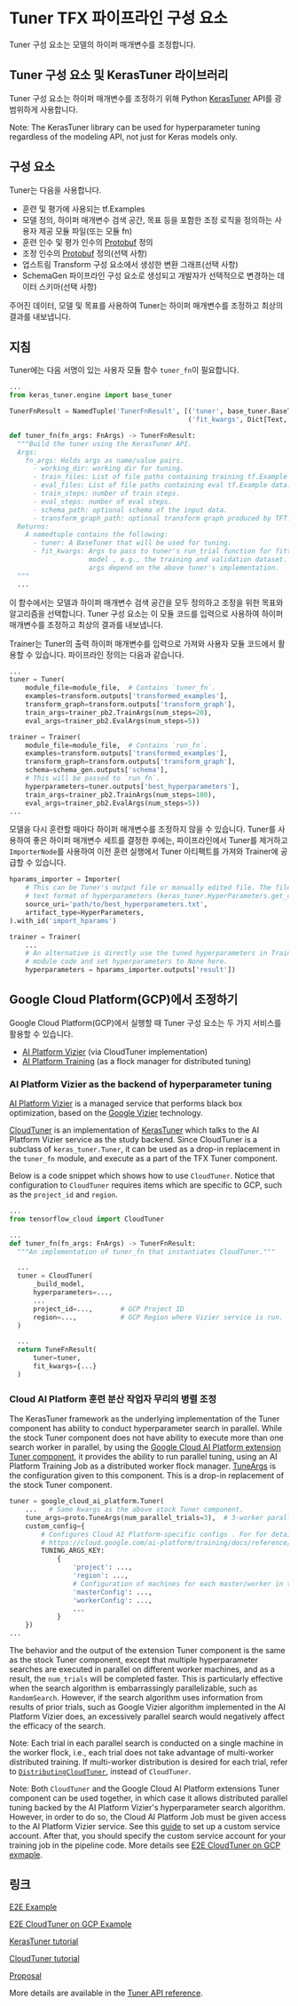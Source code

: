 # Tuner TFX 파이프라인 구성 요소

Tuner 구성 요소는 모델의 하이퍼 매개변수를 조정합니다.

## Tuner 구성 요소 및 KerasTuner 라이브러리

Tuner 구성 요소는 하이퍼 매개변수를 조정하기 위해 Python [KerasTuner](https://www.tensorflow.org/tutorials/keras/keras_tuner) API를 광범위하게 사용합니다.

Note: The KerasTuner library can be used for hyperparameter tuning regardless of the modeling API, not just for Keras models only.

## 구성 요소

Tuner는 다음을 사용합니다.

- 훈련 및 평가에 사용되는 tf.Examples
- 모델 정의, 하이퍼 매개변수 검색 공간, 목표 등을 포함한 조정 로직을 정의하는 사용자 제공 모듈 파일(또는 모듈 fn)
- 훈련 인수 및 평가 인수의 [Protobuf](https://developers.google.com/protocol-buffers) 정의
- 조정 인수의 [Protobuf](https://developers.google.com/protocol-buffers) 정의(선택 사항)
- 업스트림 Transform 구성 요소에서 생성한 변환 그래프(선택 사항)
- SchemaGen 파이프라인 구성 요소로 생성되고 개발자가 선택적으로 변경하는 데이터 스키마(선택 사항)

주어진 데이터, 모델 및 목표를 사용하여 Tuner는 하이퍼 매개변수를 조정하고 최상의 결과를 내보냅니다.

## 지침

Tuner에는 다음 서명이 있는 사용자 모듈 함수 `tuner_fn`이 필요합니다.

```python
...
from keras_tuner.engine import base_tuner

TunerFnResult = NamedTuple('TunerFnResult', [('tuner', base_tuner.BaseTuner),
                                             ('fit_kwargs', Dict[Text, Any])])

def tuner_fn(fn_args: FnArgs) -> TunerFnResult:
  """Build the tuner using the KerasTuner API.
  Args:
    fn_args: Holds args as name/value pairs.
      - working_dir: working dir for tuning.
      - train_files: List of file paths containing training tf.Example data.
      - eval_files: List of file paths containing eval tf.Example data.
      - train_steps: number of train steps.
      - eval_steps: number of eval steps.
      - schema_path: optional schema of the input data.
      - transform_graph_path: optional transform graph produced by TFT.
  Returns:
    A namedtuple contains the following:
      - tuner: A BaseTuner that will be used for tuning.
      - fit_kwargs: Args to pass to tuner's run_trial function for fitting the
                    model , e.g., the training and validation dataset. Required
                    args depend on the above tuner's implementation.
  """
  ...
```

이 함수에서는 모델과 하이퍼 매개변수 검색 공간을 모두 정의하고 조정을 위한 목표와 알고리즘을 선택합니다. Tuner 구성 요소는 이 모듈 코드를 입력으로 사용하여 하이퍼 매개변수를 조정하고 최상의 결과를 내보냅니다.

Trainer는 Tuner의 출력 하이퍼 매개변수를 입력으로 가져와 사용자 모듈 코드에서 활용할 수 있습니다. 파이프라인 정의는 다음과 같습니다.

```python
...
tuner = Tuner(
    module_file=module_file,  # Contains `tuner_fn`.
    examples=transform.outputs['transformed_examples'],
    transform_graph=transform.outputs['transform_graph'],
    train_args=trainer_pb2.TrainArgs(num_steps=20),
    eval_args=trainer_pb2.EvalArgs(num_steps=5))

trainer = Trainer(
    module_file=module_file,  # Contains `run_fn`.
    examples=transform.outputs['transformed_examples'],
    transform_graph=transform.outputs['transform_graph'],
    schema=schema_gen.outputs['schema'],
    # This will be passed to `run_fn`.
    hyperparameters=tuner.outputs['best_hyperparameters'],
    train_args=trainer_pb2.TrainArgs(num_steps=100),
    eval_args=trainer_pb2.EvalArgs(num_steps=5))
...
```

모델을 다시 훈련할 때마다 하이퍼 매개변수를 조정하지 않을 수 있습니다. Tuner를 사용하여 좋은 하이퍼 매개변수 세트를 결정한 후에는, 파이프라인에서 Tuner를 제거하고 `ImporterNode`를 사용하여 이전 훈련 실행에서 Tuner 아티팩트를 가져와 Trainer에 공급할 수 있습니다.

```python
hparams_importer = Importer(
    # This can be Tuner's output file or manually edited file. The file contains
    # text format of hyperparameters (keras_tuner.HyperParameters.get_config())
    source_uri='path/to/best_hyperparameters.txt',
    artifact_type=HyperParameters,
).with_id('import_hparams')

trainer = Trainer(
    ...
    # An alternative is directly use the tuned hyperparameters in Trainer's user
    # module code and set hyperparameters to None here.
    hyperparameters = hparams_importer.outputs['result'])
```

## Google Cloud Platform(GCP)에서 조정하기

Google Cloud Platform(GCP)에서 실행할 때 Tuner 구성 요소는 두 가지 서비스를 활용할 수 있습니다.

- [AI Platform Vizier](https://cloud.google.com/ai-platform/optimizer/docs/overview) (via CloudTuner implementation)
- [AI Platform Training](https://cloud.google.com/ai-platform/training/docs) (as a flock manager for distributed tuning)

### AI Platform Vizier as the backend of hyperparameter tuning

[AI Platform Vizier](https://cloud.google.com/ai-platform/optimizer/docs/overview) is a managed service that performs black box optimization, based on the [Google Vizier](https://storage.googleapis.com/pub-tools-public-publication-data/pdf/bcb15507f4b52991a0783013df4222240e942381.pdf) technology.

[CloudTuner](https://github.com/tensorflow/cloud/blob/master/src/python/tensorflow_cloud/tuner/tuner.py) is an implementation of [KerasTuner](https://www.tensorflow.org/tutorials/keras/keras_tuner) which talks to the AI Platform Vizier service as the study backend. Since CloudTuner is a subclass of `keras_tuner.Tuner`, it can be used as a drop-in replacement in the `tuner_fn` module, and execute as a part of the TFX Tuner component.

Below is a code snippet which shows how to use `CloudTuner`. Notice that configuration to `CloudTuner` requires items which are specific to GCP, such as the `project_id` and `region`.

```python
...
from tensorflow_cloud import CloudTuner

...
def tuner_fn(fn_args: FnArgs) -> TunerFnResult:
  """An implementation of tuner_fn that instantiates CloudTuner."""

  ...
  tuner = CloudTuner(
      _build_model,
      hyperparameters=...,
      ...
      project_id=...,       # GCP Project ID
      region=...,           # GCP Region where Vizier service is run.
  )

  ...
  return TuneFnResult(
      tuner=tuner,
      fit_kwargs={...}
  )

```

### Cloud AI Platform 훈련 분산 작업자 무리의 병렬 조정

The KerasTuner framework as the underlying implementation of the Tuner component has ability to conduct hyperparameter search in parallel. While the stock Tuner component does not have ability to execute more than one search worker in parallel, by using the [Google Cloud AI Platform extension Tuner component](https://github.com/tensorflow/tfx/blob/master/tfx/extensions/google_cloud_ai_platform/tuner/component.py), it provides the ability to run parallel tuning, using an AI Platform Training Job as a distributed worker flock manager. [TuneArgs](https://github.com/tensorflow/tfx/blob/master/tfx/proto/tuner.proto) is the configuration given to this component. This is a drop-in replacement of the stock Tuner component.

```python
tuner = google_cloud_ai_platform.Tuner(
    ...   # Same kwargs as the above stock Tuner component.
    tune_args=proto.TuneArgs(num_parallel_trials=3),  # 3-worker parallel
    custom_config={
        # Configures Cloud AI Platform-specific configs . For for details, see
        # https://cloud.google.com/ai-platform/training/docs/reference/rest/v1/projects.jobs#traininginput.
        TUNING_ARGS_KEY:
            {
                'project': ...,
                'region': ...,
                # Configuration of machines for each master/worker in the flock.
                'masterConfig': ...,
                'workerConfig': ...,
                ...
            }
    })
...

```

The behavior and the output of the extension Tuner component is the same as the stock Tuner component, except that multiple hyperparameter searches are executed in parallel on different worker machines, and as a result, the `num_trials` will be completed faster. This is particularly effective when the search algorithm is embarrassingly parallelizable, such as `RandomSearch`. However, if the search algorithm uses information from results of prior trials, such as Google Vizier algorithm implemented in the AI Platform Vizier does, an excessively parallel search would negatively affect the efficacy of the search.

Note: Each trial in each parallel search is conducted on a single machine in the worker flock, i.e., each trial does not take advantage of multi-worker distributed training. If multi-worker distribution is desired for each trial, refer to [`DistributingCloudTuner`](https://github.com/tensorflow/cloud/blob/b9c8752f5c53f8722dfc0b5c7e05be52e62597a8/src/python/tensorflow_cloud/tuner/tuner.py#L384-L676), instead of `CloudTuner`.

Note: Both `CloudTuner` and the Google Cloud AI Platform extensions Tuner component can be used together, in which case it allows distributed parallel tuning backed by the AI Platform Vizier's hyperparameter search algorithm. However, in order to do so, the Cloud AI Platform Job must be given access to the AI Platform Vizier service. See this [guide](https://cloud.google.com/ai-platform/training/docs/custom-service-account#custom) to set up a custom service account. After that, you should specify the custom service account for your training job in the pipeline code. More details see [E2E CloudTuner on GCP exmaple](https://github.com/tensorflow/tfx/blob/master/tfx/examples/penguin/penguin_pipeline_kubeflow_gcp.py).

## 링크

[E2E Example](https://github.com/tensorflow/tfx/blob/master/tfx/examples/penguin/penguin_pipeline_local.py)

[E2E CloudTuner on GCP Example](https://github.com/tensorflow/tfx/blob/master/tfx/examples/penguin/penguin_pipeline_kubeflow.py)

[KerasTuner tutorial](https://www.tensorflow.org/tutorials/keras/keras_tuner)

[CloudTuner tutorial](https://github.com/GoogleCloudPlatform/ai-platform-samples/blob/master/notebooks/samples/optimizer/ai_platform_vizier_tuner.ipynb)

[Proposal](https://github.com/tensorflow/community/blob/master/rfcs/20200420-tfx-tuner-component.md)

More details are available in the [Tuner API reference](https://www.tensorflow.org/tfx/api_docs/python/tfx/v1/components/Tuner).
